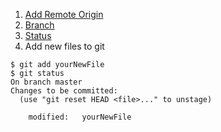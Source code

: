 1. [Add Remote Origin](https://help.github.com/articles/adding-a-remote/)
2. [Branch](branch/README.md) 
3. [Status](status/README.md)
4. Add new files to git
```shell
$ git add yourNewFile
$ git status
On branch master
Changes to be committed:
  (use "git reset HEAD <file>..." to unstage)

	modified:   yourNewFile
```  
